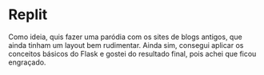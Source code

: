 # Replit
Como ideia, quis fazer uma paródia com os sites de blogs antigos, que ainda tinham um layout bem rudimentar. Ainda sim, consegui aplicar os conceitos básicos do Flask e gostei do resultado final, pois achei que ficou engraçado.
